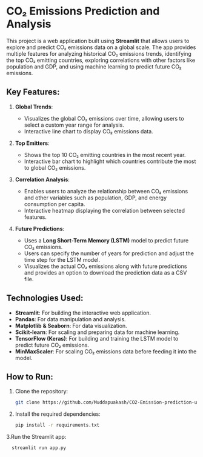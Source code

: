 # CO₂ Emissions Prediction and Analysis

This project is a web application built using **Streamlit** that allows users to explore and predict CO₂ emissions data on a global scale. The app provides multiple features for analyzing historical CO₂ emissions trends, identifying the top CO₂ emitting countries, exploring correlations with other factors like population and GDP, and using machine learning to predict future CO₂ emissions.

## Key Features:

1. **Global Trends**: 
   - Visualizes the global CO₂ emissions over time, allowing users to select a custom year range for analysis.
   - Interactive line chart to display CO₂ emissions data.

2. **Top Emitters**: 
   - Shows the top 10 CO₂ emitting countries in the most recent year.
   - Interactive bar chart to highlight which countries contribute the most to global CO₂ emissions.

3. **Correlation Analysis**: 
   - Enables users to analyze the relationship between CO₂ emissions and other variables such as population, GDP, and energy consumption per capita.
   - Interactive heatmap displaying the correlation between selected features.

4. **Future Predictions**: 
   - Uses a **Long Short-Term Memory (LSTM)** model to predict future CO₂ emissions.
   - Users can specify the number of years for prediction and adjust the time step for the LSTM model.
   - Visualizes the actual CO₂ emissions along with future predictions and provides an option to download the prediction data as a CSV file.

## Technologies Used:
- **Streamlit**: For building the interactive web application.
- **Pandas**: For data manipulation and analysis.
- **Matplotlib & Seaborn**: For data visualization.
- **Scikit-learn**: For scaling and preparing data for machine learning.
- **TensorFlow (Keras)**: For building and training the LSTM model to predict future CO₂ emissions.
- **MinMaxScaler**: For scaling CO₂ emissions data before feeding it into the model.

## How to Run:

1. Clone the repository:
   ```bash
   git clone https://github.com/Muddapuakash/CO2-Emission-prediction-using-machine-learning-
2. Install the required dependencies:
   ```bash
   pip install -r requirements.txt
3.Run the Streamlit app:
 ```bash
   streamlit run app.py
